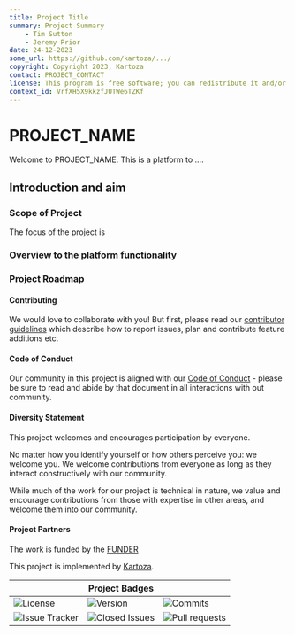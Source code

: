 ```yaml
---
title: Project Title
summary: Project Summary
    - Tim Sutton
    - Jeremy Prior
date: 24-12-2023
some_url: https://github.com/kartoza/.../
copyright: Copyright 2023, Kartoza
contact: PROJECT_CONTACT
license: This program is free software; you can redistribute it and/or modify it under the terms of the GNU Affero General Public License as published by the Free Software Foundation; either version 3 of the License, or (at your option) any later version.
context_id: VrfXH5X9kkzfJUTWe6TZKf
---
```


# PROJECT_NAME

Welcome to PROJECT_NAME. This is a platform to  ....

## Introduction and aim


### Scope of Project

The focus of the project is 

### Overview to the platform functionality


### Project Roadmap

#### Contributing

We would love to collaborate with you! But first, please read our [contributor
guidelines](./about/contributing.md) which describe how to report issues, plan
and contribute feature additions etc.

#### Code of Conduct

Our community in this project is aligned with our [Code of
Conduct](about/code-of-conduct.md) - please be sure to read and abide by that
document in all interactions with out community.

#### Diversity Statement

This project welcomes and encourages participation by everyone.

No matter how you identify yourself or how others perceive you: we welcome you.
We welcome contributions from everyone as long as they interact constructively
with our community.

While much of the work for our project is technical in nature, we value and
encourage contributions from those with expertise in other areas, and welcome
them into our community.

#### Project Partners

The work is funded by the [FUNDER](FUNDER_URL)

This project is implemented by [Kartoza](https://kartoza.com/).

| | **Project Badges** | |
| ----------------------- | ----------------------- | ----------------------- |
| ![License](https://img.shields.io/github/license/kartoza/PROJECT_NAME.svg) | ![Version](https://img.shields.io/github/release/kartoza/PROJECT_NAME.svg) | ![Commits](https://img.shields.io/github/commits-since/kartoza/PROJECT_NAME/{version}.svg) |
| ![Issue Tracker](https://img.shields.io/github/issues/kartoza/PROJECT_NAME.svg) | ![Closed Issues](https://img.shields.io/github/issues-closed/kartoza/PROJECT_NAME.svg) | ![Pull requests](https://img.shields.io/github/issues-pr/kartoza/PROJECT_NAME.svg) |

